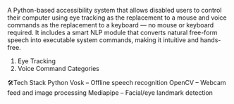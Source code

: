 A Python-based accessibility system that allows disabled users to control their computer using eye tracking as the replacement to a mouse and voice commands as the replacement to a keyboard — no mouse or keyboard required. It includes a smart NLP module that converts natural free-form speech into executable system commands, making it intuitive and hands-free.

1. Eye Tracking
2.  Voice Command Categories

🛠️Tech Stack
Python
Vosk – Offline speech recognition
OpenCV – Webcam feed and image processing
Mediapipe – Facial/eye landmark detection
